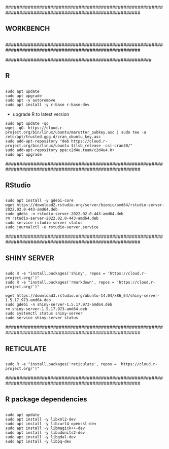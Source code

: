########################################################################################################
## WORKBENCH
## 
########################################################################################################


####################################################
## R
## 

```{bash}
sudo apt update
sudo apt upgrade
sudo apt -y autoremove
sudo apt install -y r-base r-base-dev
```

- upgrade R to latest version 

```{bash}
sudo apt update -qq
wget -qO- https://cloud.r-project.org/bin/linux/ubuntu/marutter_pubkey.asc | sudo tee -a /etc/apt/trusted.gpg.d/cran_ubuntu_key.asc
sudo add-apt-repository "deb https://cloud.r-project.org/bin/linux/ubuntu $(lsb_release -cs)-cran40/"
sudo add-apt-repository ppa:c2d4u.team/c2d4u4.0+
sudo apt upgrade
```

########################################################################################################
## RStudio
## 

```{bash}
sudo apt install -y gdebi-core
wget https://download2.rstudio.org/server/bionic/amd64/rstudio-server-2022.02.0-443-amd64.deb
sudo gdebi -n rstudio-server-2022.02.0-443-amd64.deb
rm rstudio-server-2022.02.0-443-amd64.deb
sudo service rstudio-server status
sudo journalctl -u rstudio-server.service
```

########################################################################################################
## SHINY SERVER
## 

```{bash}
sudo R -e "install.packages('shiny', repos = 'https://cloud.r-project.org/')"
sudo R -e "install.packages('rmarkdown', repos = 'https://cloud.r-project.org/')"

wget https://download3.rstudio.org/ubuntu-14.04/x86_64/shiny-server-1.5.17.973-amd64.deb
sudo gdebi -n shiny-server-1.5.17.973-amd64.deb
rm shiny-server-1.5.17.973-amd64.deb
sudo systemctl status shiny-server
sudo service shiny-server status
```

########################################################################################################
## RETICULATE
## 

```{bash}
sudo R -e "install.packages('reticulate', repos = 'https://cloud.r-project.org/')"
```


########################################################################################################
## R package dependencies
## 

```{bash}
sudo apt update
sudo apt install -y libxml2-dev
sudo apt install -y libcurl4-openssl-dev
sudo apt install -y libmagick++-dev
sudo apt install -y libudunits2-dev
sudo apt install -y libgdal-dev
sudo apt install -y libpq-dev
```